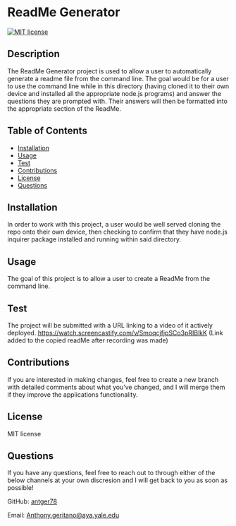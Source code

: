# ReadMe Generator

[![MIT license](https://img.shields.io/badge/License-MIT-yellow.svg)](https://opensource.org/licenses/MIT)

  ## Description 
  
   The ReadMe Generator project is used to allow a user to automatically generate a readme file from the command line.  The goal would be for a user to use the command line while in this directory (having cloned it to their own device and installed all the appropriate node.js programs) and answer the questions they are prompted with.  Their answers will then be formatted into the appropriate section of the ReadMe. 
  
  ## Table of Contents
  * [Installation](#installation)
  * [Usage](#usage)
  * [Test](#Test)
  * [Contributions](#Contributions)
  * [License](#license)
  * [Questions](#Questions)
  
  
  ## Installation
  
  In order to work with this project, a user would be well served cloning the repo onto their own device, then checking to confirm that they have node.js inquirer package installed and running within said directory.
  
  ## Usage 
  
  The goal of this project is to allow a user to create a ReadMe from the command line.
  
  ## Test
  
  The project will be submitted with a URL linking to a video of it actively deployed.
  https://watch.screencastify.com/v/SmoqcjfjpSCo3pRIBlkK
  (Link added to the copied readMe after recording was made)
  
  ## Contributions
  
  If you are interested in making changes, feel free to create a new branch with detailed comments about what you’ve changed, and I will merge them if they improve the applications functionality.
  
  ## License
  
  MIT license
  
  ## Questions
  
  If you have any questions, feel free to reach out to through either of the below channels at your own discresion and I will get back to you as soon as possible! 
  
  GitHub:  [antger78](https://github.com/antger78)
  
  Email:  Anthony.geritano@aya.yale.edu
  